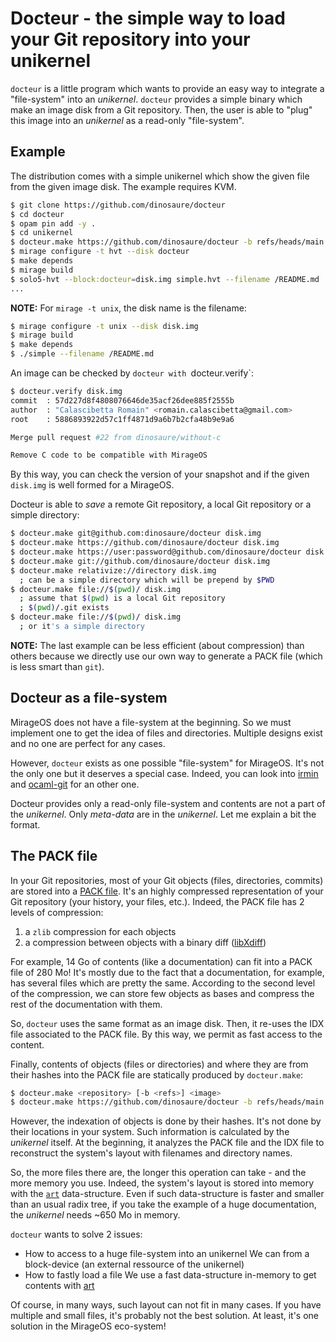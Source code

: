 # Docteur - the simple way to load your Git repository into your unikernel

`docteur` is a little program which wants to provide an easy way to integrate
a "file-system" into an _unikernel_. `docteur` provides a simple binary which
make an image disk from a Git repository. Then, the user is able to "plug" this
image into an _unikernel_ as a read-only "file-system".

## Example

The distribution comes with a simple unikernel which show the given file from
the given image disk. The example requires KVM.

```sh
$ git clone https://github.com/dinosaure/docteur
$ cd docteur
$ opam pin add -y .
$ cd unikernel
$ docteur.make https://github.com/dinosaure/docteur -b refs/heads/main disk.img
$ mirage configure -t hvt --disk docteur
$ make depends
$ mirage build
$ solo5-hvt --block:docteur=disk.img simple.hvt --filename /README.md
...
```

**NOTE:** For `mirage -t unix`, the disk name is the filename:
```sh
$ mirage configure -t unix --disk disk.img
$ mirage build
$ make depends
$ ./simple --filename /README.md
```

An image can be checked by `docteur with `docteur.verify`:
```sh
$ docteur.verify disk.img
commit	: 57d227d8f4808076646de35acf26dee885f2555b
author	: "Calascibetta Romain" <romain.calascibetta@gmail.com>
root	: 5886893922d57c1ff4871d9a6b7b2cfa48b9e9a6

Merge pull request #22 from dinosaure/without-c

Remove C code to be compatible with MirageOS
```

By this way, you can check the version of your snapshot and if the given
`disk.img` is well formed for a MirageOS.

Docteur is able to _save_ a remote Git repository, a local Git repository or a
simple directory:
``` sh
$ docteur.make git@github.com:dinosaure/docteur disk.img
$ docteur.make https://github.com/dinosaure/docteur disk.img
$ docteur.make https://user:password@github.com/dinosaure/docteur disk.img
$ docteur.make git://github.com/dinosaure/docteur disk.img
$ docteur.make relativize://directory disk.img
  ; can be a simple directory which will be prepend by $PWD
$ docteur.make file://$(pwd)/ disk.img 
  ; assume that $(pwd) is a local Git repository
  ; $(pwd)/.git exists
$ docteur.make file://$(pwd)/ disk.img
  ; or it's a simple directory
```

**NOTE:** The last example can be less efficient (about compression) than
others because we directly use our own way to generate a PACK file (which is
less smart than `git`).

## Docteur as a file-system

MirageOS does not have a file-system at the beginning. So we must implement one
to get the idea of files and directories. Multiple designs exist and no one are
perfect for any cases.

However, `docteur` exists as one possible "file-system" for MirageOS. It's not
the only one but it deserves a special case. Indeed, you can look into
[irmin][irmin] and [ocaml-git][ocaml-git] for an other one.

Docteur provides only a read-only file-system and contents are not a part of
the _unikernel_. Only _meta-data_ are in the _unikernel_. Let me explain a bit
the format.

## The PACK file

In your Git repositories, most of your Git objects (files, directories,
commits) are stored into a [PACK file][pack-file]. It's an highly compressed
representation of your Git repository (your history, your files, etc.). Indeed,
the PACK file has 2 levels of compression:
1) a `zlib` compression for each objects
2) a compression between objects with a binary diff ([libXdiff][libXdiff])

For example, 14 Go of contents (like a documentation) can fit into a PACK file
of 280 Mo! It's mostly due to the fact that a documentation, for example, has
several files which are pretty the same. According to the second level of
the compression, we can store few objects as bases and compress the rest of
the documentation with them.

So, `docteur` uses the same format as an image disk. Then, it re-uses the
IDX file associated to the PACK file. By this way, we permit as fast access
to the content.

Finally, contents of objects (files or directories) and where they are from
their hashes into the PACK file are statically produced by `docteur.make`:
```sh
$ docteur.make <repository> [-b <refs>] <image>
$ docteur.make https://github.com/dinosaure/docteur -b refs/heads/main disk.img
```

However, the indexation of objects is done by their hashes. It's not done by
their locations in your system. Such information is calculated by the
_unikernel_ itself. At the beginning, it analyzes the PACK file and the IDX
file to reconstruct the system's layout with filenames and directory names.

So, the more files there are, the longer this operation can take - and the more
memory you use. Indeed, the system's layout is stored into memory with the
[`art`][art] data-structure. Even if such data-structure is faster and smaller
than an usual radix tree, if you take the example of a huge documentation,
the _unikernel_ needs ~650 Mo in memory.

`docteur` wants to solve 2 issues:
- How to access to a huge file-system into an unikernel
  We can from a block-device (an external ressource of the unikernel)
- How to fastly load a file
  We use a fast data-structure in-memory to get contents with [art][art]

Of course, in many ways, such layout can not fit in many cases. If you have
multiple and small files, it's probably not the best solution. At least,
it's one solution in the MirageOS eco-system!

[irmin]: https://github.com/mirage/irmin
[ocaml-git]: https://github.com/mirage/ocaml-git
[pack-file]: https://git-scm.com/docs/pack-format
[libXdiff]: http://www.xmailserver.org/xdiff-lib.html
[art]: https://github.com/dinosaure/art
